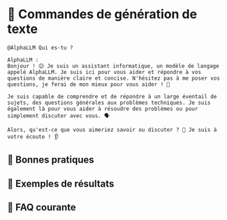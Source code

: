 # 🧠 Commandes de génération de texte

```text
@AlphaLLM Qui es-tu ?
```
```text
AlphaLLM :
Bonjour ! 😊 Je suis un assistant informatique, un modèle de langage appelé AlphaLLM. Je suis ici pour vous aider et répondre à vos questions de manière claire et concise. N'hésitez pas à me poser vos questions, je ferai de mon mieux pour vous aider ! 🤔

Je suis capable de comprendre et de répondre à un large éventail de sujets, des questions générales aux problèmes techniques. Je suis également là pour vous aider à résoudre des problèmes ou pour simplement discuter avec vous. 🗣️

Alors, qu'est-ce que vous aimeriez savoir ou discuter ? 🤔 Je suis à votre écoute ! 👂
```

## 📌 Bonnes pratiques

## 🎨 Exemples de résultats

## 🔄 FAQ courante
